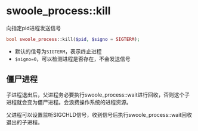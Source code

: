# swoole_process::kill

向指定pid进程发送信号
```php
bool swoole_process::kill($pid, $signo = SIGTERM);
```

* 默认的信号为`SIGTERM`，表示终止进程
* `$signo=0`，可以检测进程是否存在，不会发送信号

僵尸进程
-------
子进程退出后，父进程务必要执行swoole_process::wait进行回收，否则这个子进程就会变为僵尸进程。会浪费操作系统的进程资源。

父进程可以设置监听SIGCHLD信号，收到信号后执行swoole_process::wait回收退出的子进程。




